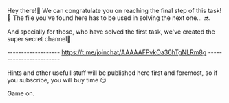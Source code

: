 Hey there!👋
We can congratulate you on reaching the final step of this task!🎉
The file you've found here has to be used in solving the next one... 🔜

And specially for those, who have solved the first task, we've created the super secret channel🤫

------------------- https://t.me/joinchat/AAAAAFPvkOa36hTgNLRm8g ------------------------

Hints and other usefull stuff will be published here first and foremost, so if you subscribe, you will buy time 😏

Game on.

